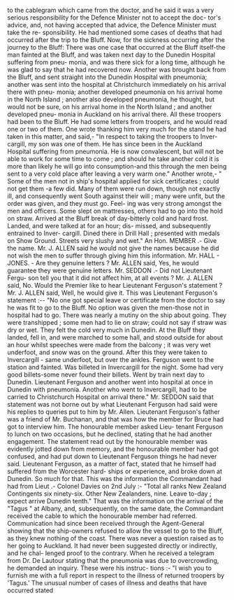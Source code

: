 to the cablegram which came from the doctor, and he said it was a very serious responsibility for the Defence Minister not to accept the doc- tor's advice, and, not having accepted that advice, the Defence Minister must take the re- sponsibility. He had mentioned some cases of deaths that had occurred after the trip to the Bluff. Now, for the sickness occurring after the journey to the Bluff: There was one case that occurred at the Bluff itself-the man fainted at the Bluff, and was taken next day to the Dunedin Hospital suffering from pneu- monia, and was there sick for a long time, although he was glad to say that he had recovered now. Another was brought back from the Bluff, and sent straight into the Dunedin Hospital with pneumonia; another was sent into the hospital at Christchurch immediately on his arrival there with pneu- monia; another developed pneumonia on his arrival home in the North Island ; another also developed pneumonia, he thought, but would not be sure, on his arrival home in the North Island ; and another developed pneu- monia in Auckland on his arrival there. All these troopers had been to the Bluff. He had some letters from troopers, and he would read one or two of them. One wrote thanking him very much for the stand he had taken in this matter, and said,- "In respect to taking the troopers to Inver- cargill, my son was one of them. He has since been in the Auckland Hospital suffering from pneumonia. He is now convalescent, but will not be able to work for some time to come ; and should he take another cold it is more than likely he will go into consumption-and this through the men being sent to a very cold place after leaving a very warm one." Another wrote,- " Some of the men not in ship's hospital applied for sick certificates ; could not get them -a few did. Many of them were run down, though not exactly ill, and consequently went South against their will ; many were unfit, but the order was given, and they must go. Feel- ing was very strong amongst the men and officers. Some slept on mattresses, others had to go into the hold on straw. Arrived at the Bluff break of day-bitterly cold and hard frost. Landed, and were talked at for an hour; dis- missed, and subsequently entrained to Inver- cargill. Dined there in Drill Hall ; presented with medals on Show Ground. Streets very slushy and wet." An Hon. MEMBER .- Give the name. Mr. J. ALLEN said he would not give the names because he did not wish the men to suffer through giving him this information. Mr. HALL - JONES. - Are they genuine letters ? Mr. ALLEN said, Yes, he would guarantee they were genuine letters. Mr. SEDDON .- Did not Lieutenant Fergu- son tell you that it did not affect him, at all events ? Mr. J. ALLEN said, No. Would the Premier like to hear Lieutenant Ferguson's statement ? Mr. J. ALLEN said, Well, he would give it. This was Lieutenant Ferguson's statement :-- "No one got special leave or certificate from the doctor to say he was fit to go to the Bluff. No option was given the men-those not in hospital had to go. There was nearly a mutiny on the ship about going. They were transhipped ; some men had to lie on straw; could not say if straw was dry or wet. They felt the cold very much in Dunedin. At the Bluff they landed, fell in, and were marched to some hall, and stood outside for about an hour whilst speeches were made from the balcony ; it was very wet underfoot, and snow was on the ground. After this they were taken to Invercargill - same underfoot, but over the ankles. Ferguson went to the station and fainted. Was billeted in Invercargill for the night. Some had very good billets-some never found their billets. Went by train next day to Dunedin. Lieutenant Ferguson and another went into hospital at once in Dunedin with pneumonia. Another who went to Invercargill, had to be carried to Christchurch Hospital on arrival there." Mr. SEDDON said that statement was not borne out by what Lieutenant Ferguson had said were his replies to queries put to him by Mr. Allen. Lieutenant Ferguson's father was a friend of Mr. Buchanan, and that was how the member for Bruce had got to interview him. The honourable member asked Lieu- tenant Ferguson to lunch on two occasions, but he declined, stating that he had another engagement. The statement read out by the honourable member was evidently jotted down from memory, and the honourable member had got confused, and had put down to Lieutenant Ferguson things he had never said. Lieutenant Ferguson, as a matter of fact, stated that he himself had suffered from the Worcester hard- ships or experience, and broke down at Dunedin. So much for that. This was the information the Commandant had had from Lieut .- Colonel Davies on 2nd July :- "Total all ranks New Zealand Contingents six ninety-six. Other New Zealanders, nine. Leave to-day ; expect arrive Dunedin tenth." That was the information on the arrival of the "Tagus " at Albany, and, subsequently, on the same date, the Commandant received the cable to which the honourable member had referred. Communication had since been received through the Agent-General showing that the ship-owners refused to allow the vessel to go to the Bluff, as they knew nothing of the coast. There was never a question raised as to her going to Auckland. It had never been suggested directly or indirectly, and he chal- lenged proof to the contrary. When he received a telegram from Dr. De Lautour stating that the pneumonia was due to overcrowding, he demanded an inquiry. These were his instruc- tions :- "I wish you to furnish me with a full report in respect to the illness of returned troopers by 'Tagus.' The unusual number of cases of illness and deaths that have occurred stated 